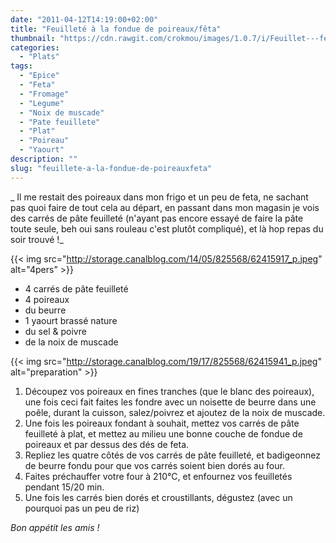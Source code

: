 ```yaml
---
date: "2011-04-12T14:19:00+02:00"
title: "Feuilleté à la fondue de poireaux/fêta"
thumbnail: "https://cdn.rawgit.com/crokmou/images/1.0.7/i/Feuillet---feta-poireaux.jpg"
categories:
  - "Plats"
tags:
  - "Epice"
  - "Feta"
  - "Fromage"
  - "Legume"
  - "Noix de muscade"
  - "Pate feuillete"
  - "Plat"
  - "Poireau"
  - "Yaourt"
description: ""
slug: "feuillete-a-la-fondue-de-poireauxfeta"
---
```


_ Il me restait des poireaux dans mon frigo et un peu de feta, ne sachant pas quoi faire de tout cela au départ, en passant dans mon magasin je vois des carrés de pâte feuilleté (n'ayant pas encore essayé de faire la pâte toute seule, beh oui sans rouleau c'est plutôt compliqué), et là hop repas du soir trouvé !_

{{< img src="http://storage.canalblog.com/14/05/825568/62415917_p.jpeg" alt="4pers" >}}

*   4 carrés de pâte feuilleté
*   4 poireaux
*   du beurre
*   1 yaourt brassé nature
*   du sel & poivre
*   de la noix de muscade

{{< img src="http://storage.canalblog.com/19/17/825568/62415941_p.jpeg" alt="preparation" >}}

1.  Découpez vos poireaux en fines tranches (que le blanc des poireaux), une fois ceci fait faites les fondre avec un noisette de beurre dans une poêle, durant la cuisson, salez/poivrez et ajoutez de la noix de muscade.
2.  Une fois les poireaux fondant à souhait, mettez vos carrés de pâte feuilleté à plat, et mettez au milieu une bonne couche de fondue de poireaux et par dessus des dés de feta.
3.  Repliez les quatre côtés de vos carrés de pâte feuilleté, et badigeonnez de beurre fondu pour que vos carrés soient bien dorés au four.
4.  Faites préchauffer votre four à 210°C, et enfournez vos feuilletés pendant 15/20 min.
5.  Une fois les carrés bien dorés et croustillants, dégustez (avec un pourquoi pas un peu de riz)

_Bon appétit les amis !_
